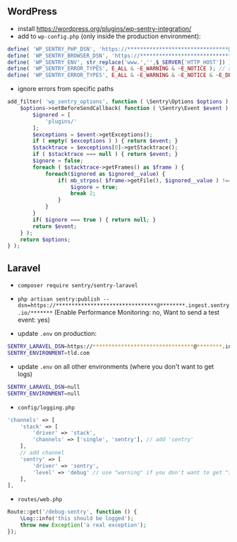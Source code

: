 ## WordPress

- install https://wordpress.org/plugins/wp-sentry-integration/
- add to `wp-config.php` (only inside the production environment):
```php
define( 'WP_SENTRY_PHP_DSN', 'https://********************************@********.ingest.sentry.io/*******' );
define( 'WP_SENTRY_BROWSER_DSN', 'https://********************************@********.ingest.sentry.io/*******' );
define( 'WP_SENTRY_ENV', str_replace('www.','',$_SERVER['HTTP_HOST']) );
define( 'WP_SENTRY_ERROR_TYPES', E_ALL & ~E_WARNING & ~E_NOTICE ); // add this to hide warnings/notices
define( 'WP_SENTRY_ERROR_TYPES', E_ALL & ~E_WARNING & ~E_NOTICE & ~E_DEPRECATED ); // add this to hide also deprecations
```

- ignore errors from specific paths
```php
add_filter( 'wp_sentry_options', function ( \Sentry\Options $options ) {
    $options->setBeforeSendCallback( function ( \Sentry\Event $event ) {
        $ignored = [
            'plugins/'
        ];
        $exceptions = $event->getExceptions();
        if ( empty( $exceptions ) ) { return $event; }
        $stacktrace = $exceptions[0]->getStacktrace();
        if ( $stacktrace === null ) { return $event; }
        $ignore = false;
        foreach ( $stacktrace->getFrames() as $frame ) {
            foreach($ignored as $ignored__value) {
                if( mb_strpos( $frame->getFile(), $ignored__value ) !== false ) {
                    $ignore = true;
                    break 2;
                }            
            }
        }
        if( $ignore === true ) { return null; }
        return $event;
    } );
    return $options;
} );
```

## Laravel

- `composer require sentry/sentry-laravel`

- `php artisan sentry:publish --dsn=https://********************************@********.ingest.sentry.io/*******` (Enable Performance Monitoring: no, Want to send a test event: yes)

- update `.env` on production:

```sh
SENTRY_LARAVEL_DSN=https://********************************@********.ingest.sentry.io/*******
SENTRY_ENVIRONMENT=tld.com
```

- update `.env` on all other environments (where you don't want to get logs)

```sh
SENTRY_LARAVEL_DSN=null
SENTRY_ENVIRONMENT=null
```

- `config/logging.php`
```php
'channels' => [
    'stack' => [
        'driver' => 'stack',
        'channels' => ['single', 'sentry'], // add 'sentry'
    ],
    // add channel
    'sentry' => [
        'driver' => 'sentry',
      	'level' => 'debug' // use "warning" if you don't want to get "info" and "debug"
    ],
],
```

- `routes/web.php`

```php
Route::get('/debug-sentry', function () {
    \Log::info('this should be logged');
    throw new Exception('a real exception');
});
```
